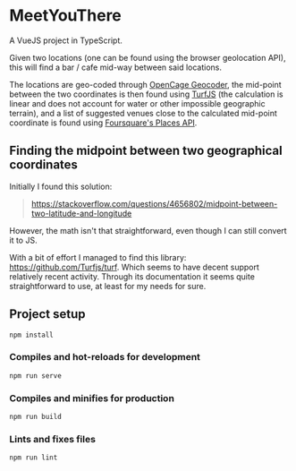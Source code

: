 # MeetYouThere

A VueJS project in TypeScript.

Given two locations (one can be found using the browser geolocation API), this will find a bar / cafe mid-way between said locations.

The locations are geo-coded through [OpenCage Geocoder](https://opencagedata.com/), the mid-point between the two coordinates is then found using [TurfJS](https://github.com/Turfjs/turf) (the calculation is linear and does not account for water or other impossible geographic terrain), and a list of suggested venues close to the calculated mid-point coordinate is found using [Foursquare's Places API](https://developer.foursquare.com/places-api).

## Finding the midpoint between two geographical coordinates

Initially I found this solution:

> https://stackoverflow.com/questions/4656802/midpoint-between-two-latitude-and-longitude

However, the math isn't that straightforward, even though I can still convert it to JS.

With a bit of effort I managed to find this library: https://github.com/Turfjs/turf. Which seems to have decent support relatively recent activity. Through its documentation it seems quite straightforward to use, at least for my needs for sure.

## Project setup

```
npm install
```

### Compiles and hot-reloads for development

```
npm run serve
```

### Compiles and minifies for production

```
npm run build
```

### Lints and fixes files

```
npm run lint
```
